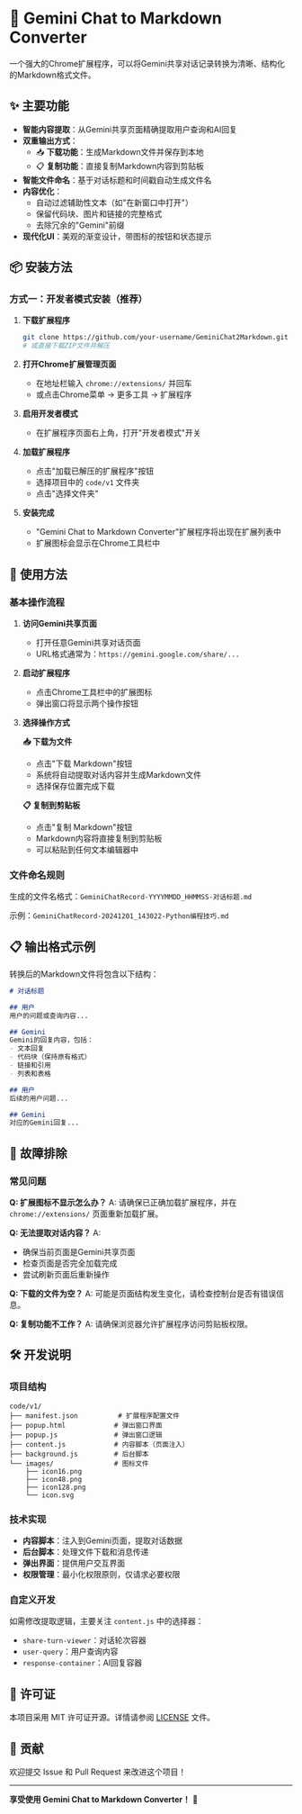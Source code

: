 # 🚀 Gemini Chat to Markdown Converter

一个强大的Chrome扩展程序，可以将Gemini共享对话记录转换为清晰、结构化的Markdown格式文件。

## ✨ 主要功能

- **智能内容提取**：从Gemini共享页面精确提取用户查询和AI回复
- **双重输出方式**：
  - 📥 **下载功能**：生成Markdown文件并保存到本地
  - 📋 **复制功能**：直接复制Markdown内容到剪贴板
- **智能文件命名**：基于对话标题和时间戳自动生成文件名
- **内容优化**：
  - 自动过滤辅助性文本（如"在新窗口中打开"）
  - 保留代码块、图片和链接的完整格式
  - 去除冗余的"Gemini"前缀
- **现代化UI**：美观的渐变设计，带图标的按钮和状态提示

## 📦 安装方法

### 方式一：开发者模式安装（推荐）

1. **下载扩展程序**
   ```bash
   git clone https://github.com/your-username/GeminiChat2Markdown.git
   # 或直接下载ZIP文件并解压
   ```

2. **打开Chrome扩展管理页面**
   - 在地址栏输入 `chrome://extensions/` 并回车
   - 或点击Chrome菜单 → 更多工具 → 扩展程序

3. **启用开发者模式**
   - 在扩展程序页面右上角，打开"开发者模式"开关

4. **加载扩展程序**
   - 点击"加载已解压的扩展程序"按钮
   - 选择项目中的 `code/v1` 文件夹
   - 点击"选择文件夹"

5. **安装完成**
   - "Gemini Chat to Markdown Converter"扩展程序将出现在扩展列表中
   - 扩展图标会显示在Chrome工具栏中

## 🎯 使用方法

### 基本操作流程

1. **访问Gemini共享页面**
   - 打开任意Gemini共享对话页面
   - URL格式通常为：`https://gemini.google.com/share/...`

2. **启动扩展程序**
   - 点击Chrome工具栏中的扩展图标
   - 弹出窗口将显示两个操作按钮

3. **选择操作方式**
   
   **📥 下载为文件**
   - 点击"下载 Markdown"按钮
   - 系统将自动提取对话内容并生成Markdown文件
   - 选择保存位置完成下载
   
   **📋 复制到剪贴板**
   - 点击"复制 Markdown"按钮
   - Markdown内容将直接复制到剪贴板
   - 可以粘贴到任何文本编辑器中

### 文件命名规则

生成的文件名格式：`GeminiChatRecord-YYYYMMDD_HHMMSS-对话标题.md`

示例：`GeminiChatRecord-20241201_143022-Python编程技巧.md`

## 📋 输出格式示例

转换后的Markdown文件将包含以下结构：

```markdown
# 对话标题

## 用户
用户的问题或查询内容...

## Gemini
Gemini的回复内容，包括：
- 文本回复
- 代码块（保持原有格式）
- 链接和引用
- 列表和表格

## 用户
后续的用户问题...

## Gemini
对应的Gemini回复...
```

## 🔧 故障排除

### 常见问题

**Q: 扩展图标不显示怎么办？**
A: 请确保已正确加载扩展程序，并在 `chrome://extensions/` 页面重新加载扩展。

**Q: 无法提取对话内容？**
A: 
- 确保当前页面是Gemini共享页面
- 检查页面是否完全加载完成
- 尝试刷新页面后重新操作

**Q: 下载的文件为空？**
A: 可能是页面结构发生变化，请检查控制台是否有错误信息。

**Q: 复制功能不工作？**
A: 请确保浏览器允许扩展程序访问剪贴板权限。

## 🛠️ 开发说明

### 项目结构
```
code/v1/
├── manifest.json          # 扩展程序配置文件
├── popup.html            # 弹出窗口界面
├── popup.js              # 弹出窗口逻辑
├── content.js            # 内容脚本（页面注入）
├── background.js         # 后台脚本
└── images/               # 图标文件
    ├── icon16.png
    ├── icon48.png
    ├── icon128.png
    └── icon.svg
```

### 技术实现

- **内容脚本**：注入到Gemini页面，提取对话数据
- **后台脚本**：处理文件下载和消息传递
- **弹出界面**：提供用户交互界面
- **权限管理**：最小化权限原则，仅请求必要权限

### 自定义开发

如需修改提取逻辑，主要关注 `content.js` 中的选择器：
- `share-turn-viewer`：对话轮次容器
- `user-query`：用户查询内容
- `response-container`：AI回复容器

## 📄 许可证

本项目采用 MIT 许可证开源。详情请参阅 [LICENSE](LICENSE) 文件。

## 🤝 贡献

欢迎提交 Issue 和 Pull Request 来改进这个项目！

---

**享受使用 Gemini Chat to Markdown Converter！** 🎉
